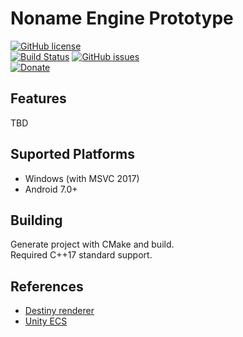 # Noname Engine Prototype
[![GitHub license](https://img.shields.io/github/license/azhirnov/AE.svg)](https://github.com/azhirnov/AE/blob/master/LICENSE)
</br>
[![Build Status](https://img.shields.io/travis/azhirnov/AE/master.svg?logo=travis)](https://travis-ci.com/azhirnov/AE)
[![GitHub issues](https://img.shields.io/github/issues/azhirnov/AE.svg)](https://github.com/azhirnov/AE/issues)
</br>
[![Donate](https://img.shields.io/badge/donate-PayPal-orange.svg?logo=paypal)](https://paypal.me/azhirnovgithub)
</br>

## Features
TBD


## Suported Platforms
* Windows (with MSVC 2017)
* Android 7.0+


## Building
Generate project with CMake and build.<br/>
Required C++17 standard support.


## References
* [Destiny renderer](http://advances.realtimerendering.com/destiny/gdc_2015/Tatarchuk_GDC_2015__Destiny_Renderer_web.pdf)
* [Unity ECS](https://docs.unity3d.com/Packages/com.unity.entities@0.1/manual/index.html)
